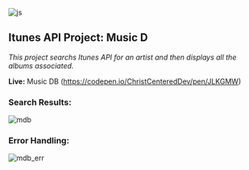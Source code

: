 
![js](https://user-images.githubusercontent.com/24855472/37037899-562ffda0-2121-11e8-8e12-6128b5284be5.png)


## Itunes API Project: Music D 

*This project searchs Itunes API for an artist and then displays all the albums associated.* <br>

<b>Live:</b> Music DB (https://codepen.io/ChristCenteredDev/pen/JLKGMW) <br>

### Search Results:

![mdb](https://user-images.githubusercontent.com/24855472/37487946-8c4cea7a-2869-11e8-8389-9d589b6282f9.png)
### Error Handling:
![mdb_err](https://user-images.githubusercontent.com/24855472/37487950-8f763968-2869-11e8-85eb-6cb039ec7751.png)


